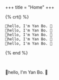 +++
title = "Home"
+++

{% crt() %}
```
👋hello, I'm Yan Bo. 🎇
👋hello, I'm Yan Bo. 🎇
👋hello, I'm Yan Bo. 🎇
👋hello, I'm Yan Bo. 🎇
👋hello, I'm Yan Bo. 🎇
```
{% end %}

<br>

👋hello, I'm Yan Bo. 🎇
